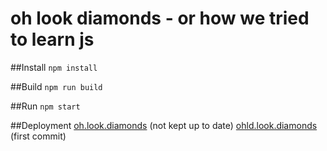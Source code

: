 oh look diamonds - or how we tried to learn js
==============================================
##Install
`npm install`

##Build
`npm run build`

##Run
`npm start`

##Deployment
[oh.look.diamonds](http://oh.look.diamonds) (not kept up to date)
[ohld.look.diamonds](http://oldohld.herokuapp.com/oh/) (first commit)
